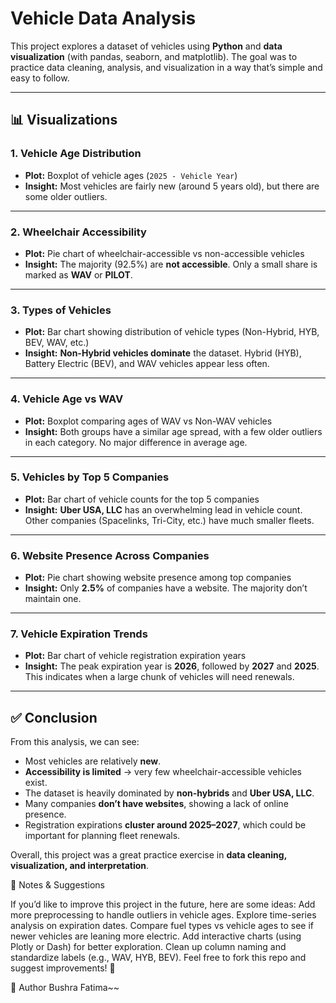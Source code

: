 # Vehicle Data Analysis

This project explores a dataset of vehicles using **Python** and **data visualization** (with pandas, seaborn, and matplotlib).
The goal was to practice data cleaning, analysis, and visualization in a way that’s simple and easy to follow.

---

## 📊 Visualizations

### 1. Vehicle Age Distribution

* **Plot:** Boxplot of vehicle ages (`2025 - Vehicle Year`)
* **Insight:** Most vehicles are fairly new (around 5 years old), but there are some older outliers.

---

### 2. Wheelchair Accessibility

* **Plot:** Pie chart of wheelchair-accessible vs non-accessible vehicles
* **Insight:** The majority (92.5%) are **not accessible**. Only a small share is marked as **WAV** or **PILOT**.

---

### 3. Types of Vehicles

* **Plot:** Bar chart showing distribution of vehicle types (Non-Hybrid, HYB, BEV, WAV, etc.)
* **Insight:** **Non-Hybrid vehicles dominate** the dataset. Hybrid (HYB), Battery Electric (BEV), and WAV vehicles appear less often.

---

### 4. Vehicle Age vs WAV

* **Plot:** Boxplot comparing ages of WAV vs Non-WAV vehicles
* **Insight:** Both groups have a similar age spread, with a few older outliers in each category. No major difference in average age.

---

### 5. Vehicles by Top 5 Companies

* **Plot:** Bar chart of vehicle counts for the top 5 companies
* **Insight:** **Uber USA, LLC** has an overwhelming lead in vehicle count. Other companies (Spacelinks, Tri-City, etc.) have much smaller fleets.

---

### 6. Website Presence Across Companies

* **Plot:** Pie chart showing website presence among top companies
* **Insight:** Only **2.5%** of companies have a website. The majority don’t maintain one.

---

### 7. Vehicle Expiration Trends

* **Plot:** Bar chart of vehicle registration expiration years
* **Insight:** The peak expiration year is **2026**, followed by **2027** and **2025**. This indicates when a large chunk of vehicles will need renewals.

---

## ✅ Conclusion

From this analysis, we can see:

* Most vehicles are relatively **new**.
* **Accessibility is limited** → very few wheelchair-accessible vehicles exist.
* The dataset is heavily dominated by **non-hybrids** and **Uber USA, LLC**.
* Many companies **don’t have websites**, showing a lack of online presence.
* Registration expirations **cluster around 2025–2027**, which could be important for planning fleet renewals.

Overall, this project was a great practice exercise in **data cleaning, visualization, and interpretation**.

📝 Notes & Suggestions

If you’d like to improve this project in the future, here are some ideas:
Add more preprocessing to handle outliers in vehicle ages.
Explore time-series analysis on expiration dates.
Compare fuel types vs vehicle ages to see if newer vehicles are leaning more electric.
Add interactive charts (using Plotly or Dash) for better exploration.
Clean up column naming and standardize labels (e.g., WAV, HYB, BEV).
Feel free to fork this repo and suggest improvements! 🚀

👤 Author
Bushra Fatima~~
